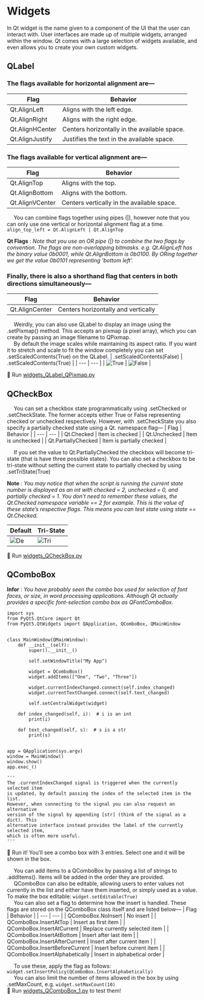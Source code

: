 # Widgets
In Qt widget is the name given to a component of the UI that the user can interact with. User interfaces are made up of multiple widgets, arranged within the window. Qt comes with a large selection of widgets available, and even allows you to create your own custom widgets.

## QLabel
### The flags available for horizontal alignment are—
| Flag | Behavior |
| --- | --- |
| Qt.AlignLeft | Aligns with the left edge. |
| Qt.AlignRight | Aligns with the right edge. |
| Qt.AlignHCenter | Centers horizontally in the available space. |
| Qt.AlignJustify | Justifies the text in the available space. |

### The flags available for vertical alignment are—
| Flag | Behavior |
| --- | --- |
| Qt.AlignTop | Aligns with the top. |
| Qt.AlignBottom | Aligns with the bottom. |
| Qt.AlignVCenter | Centers vertically in the available space. |

&emsp; You can combine flags together using pipes (|), however note that you can only use one vertical or horizontal alignment flag at a time.
``` align_top_left = Qt.AlignLeft | Qt.AlignTop ```

**Qt Flags** :
*Note that you use an OR pipe (|) to combine the two flags by convention. The flags are non-overlapping bitmasks. e.g. 
Qt.AlignLeft has the binary value 0b0001, while Qt.AlignBottom is 0b0100. 
By ORing together we get the value 0b0101 representing 'bottom left'.*

### Finally, there is also a shorthand flag that centers in both directions simultaneously—
| Flag | Behavior |
| --- | --- |
| Qt.AlignCenter | Centers horizontally and vertically |

&emsp; Weirdly, you can also use QLabel to display an image using the .setPixmap() method. This accepts an pixmap (a pixel array), which you can create by passing an image filename to QPixmap. \
&emsp; By default the image scales while maintaining its aspect ratio. If you want it to stretch and scale to fit the window completely you can set .setScaledContents(True) on the QLabel.
| .setScaledContents(False) | .setScaledContents(True) |
| --- | --- |
| ![True](https://github.com/phuoctan4141/python/blob/main/pythonGUIs/Basic%20PyQt5%20Features/Widgets/images/widgets_QLabel_QPixmap_False.png) | ![False](https://github.com/phuoctan4141/python/blob/main/pythonGUIs/Basic%20PyQt5%20Features/Widgets/images/widgets_QLabel_QPixmap_True.png) |

🚀 Run [widgets_QLabel_QPixmap.py](https://github.com/phuoctan4141/python/blob/main/pythonGUIs/Basic%20PyQt5%20Features/Widgets/widgets_QLabel_QPixmap.py)

## QCheckBox
&emsp; You can set a checkbox state programmatically using .setChecked or .setCheckState. The former accepts either True or False representing checked or unchecked respectively. However, with .setCheckState you also specify a partially checked state using a Qt. namespace flag—
| Flag | Behavior |
| --- | --- |
| Qt.Checked | Item is checked |
| Qt.Unchecked | Item is unchecked |
| Qt.PartiallyChecked | Item is partially checked |

&emsp; If you set the value to Qt.PartiallyChecked the checkbox will become tri-state (that is have three possible states). You can also set a checkbox to be tri-state without setting the current state to partially checked by using .setTriState(True)

**Note** : *You may notice that when the script is running the current
state number is displayed as an int with checked = 2,
unchecked = 0, and partially checked = 1. You don’t need to
remember these values, the Qt.Checked namespace variable
== 2 for example. This is the value of these state’s respective
flags. This means you can test state using state == Qt.Checked.*

| Default | Tri-State |
| --- | --- |
| ![De](https://github.com/phuoctan4141/python/blob/main/pythonGUIs/Basic%20PyQt5%20Features/Widgets/images/widgets_QCheckBox_default.png)  | ![Tri](https://github.com/phuoctan4141/python/blob/main/pythonGUIs/Basic%20PyQt5%20Features/Widgets/images/widgets_QCheckBox_tristate.png) |

🚀 Run [widgets_QCheckBox.py](https://github.com/phuoctan4141/python/blob/main/pythonGUIs/Basic%20PyQt5%20Features/Widgets/widgets_QCheckBox.py)

## QComboBox
**Infor** : *You have probably seen the combo box used for selection of
font faces, or size, in word processing applications. Although
Qt actually provides a specific font-selection combo box as
QFontComboBox.*

```
import sys
from PyQt5.QtCore import Qt
from PyQt5.QtWidgets import QApplication, QComboBox, QMainWindow


class MainWindow(QMainWindow):
    def __init__(self):
        super().__init__()

        self.setWindowTitle("My App")

        widget = QComboBox()
        widget.addItems(["One", "Two", "Three"])

        widget.currentIndexChanged.connect(self.index_changed)
        widget.currentTextChanged.connect(self.text_changed)

        self.setCentralWidget(widget)

    def index_changed(self, i):  # i is an int
        print(i)

    def text_changed(self, s):  # s is a str
        print(s)


app = QApplication(sys.argv)
window = MainWindow()
window.show()
app.exec_()

'''
The .currentIndexChanged signal is triggered when the currently selected item
is updated, by default passing the index of the selected item in the list.
However, when connecting to the signal you can also request an alternative
version of the signal by appending [str] (think of the signal as a dict). This
alternative interface instead provides the label of the currently selected item,
which is often more useful.
'''
```

🚀 Run it! You’ll see a combo box with 3 entries. Select one and it will be shown in the box.

&emsp; You can add items to a QComboBox by passing a list of strings to .addItems(). Items will be added in the order they are provided. \
&emsp; QComboBox can also be editable, allowing users to enter values not currently in the list and either have them inserted, or simply used as a value. To make the box editable: ``` widget.setEditable(True) ``` \
&emsp; You can also set a flag to determine how the insert is handled. These flags are stored on the QComboBox class itself and are listed below—
| Flag | Behavior |
| --- | --- |
| QComboBox.NoInsert | No insert |
| QComboBox.InsertAtTop | Insert as first item |
| QComboBox.InsertAtCurrent | Replace currently selected item |
| QComboBox.InsertAtBottom | Insert after last item |
| QComboBox.InsertAfterCurrent | Insert after current item |
| QComboBox.InsertBeforeCurrent | Insert before current item |
| QComboBox.InsertAlphabetically | Insert in alphabetical order |

&emsp; To use these, apply the flag as follows: ``` widget.setInsertPolicy(QComboBox.InsertAlphabetically) ``` \
&emsp; You can also limit the number of items allowed in the box by using .setMaxCount, e.g. ``` widget.setMaxCount(10) ``` \
🚀 Run [widgets_QComboBox_1.py](https://github.com/phuoctan4141/python/blob/main/pythonGUIs/Basic%20PyQt5%20Features/Widgets/widgets_QComboBox_1.py) to test them!
